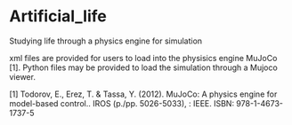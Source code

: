 # Artificial_life
Studying life through a physics engine for simulation

xml files are provided for users to load into the physisics engine MuJoCo [1]. Python files may be provided to load the simulation through a Mujoco viewer.


[1] Todorov, E., Erez, T. & Tassa, Y. (2012). MuJoCo: A physics engine for model-based control.. IROS (p./pp. 5026-5033), : IEEE. ISBN: 978-1-4673-1737-5
